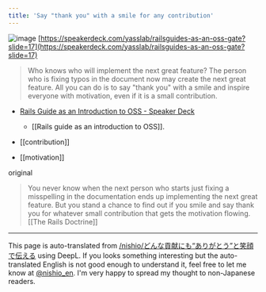 ```yaml
---
title: 'Say "thank you" with a smile for any contribution'
---
```


![image](https://gyazo.com/6f70a5288c23de01bab3a6606744a3e6/thumb/1000)
[https://speakerdeck.com/yasslab/railsguides-as-an-oss-gate?slide=17](https://speakerdeck.com/yasslab/railsguides-as-an-oss-gate?slide=17)
> Who knows who will implement the next great feature? The person who is fixing typos in the document now may create the next great feature.
> All you can do is to say "thank you" with a smile and inspire everyone with motivation, even if it is a small contribution.
- [Rails Guide as an Introduction to OSS - Speaker Deck](https://speakerdeck.com/yasslab/railsguides-as-an-oss-gate)
    - [[Rails guide as an introduction to OSS]].

- [[contribution]]
- [[motivation]]

original
> You never know when the next person who starts just fixing a misspelling in the documentation ends up implementing the next great feature. But you stand a chance to find out if you smile and say thank you for whatever small contribution that gets the motivation flowing.
[[The Rails Doctrine]]

---
This page is auto-translated from [/nishio/どんな貢献にも“ありがとう”と笑顔で伝える](https://scrapbox.io/nishio/どんな貢献にも“ありがとう”と笑顔で伝える) using DeepL. If you looks something interesting but the auto-translated English is not good enough to understand it, feel free to let me know at [@nishio_en](https://twitter.com/nishio_en). I'm very happy to spread my thought to non-Japanese readers.